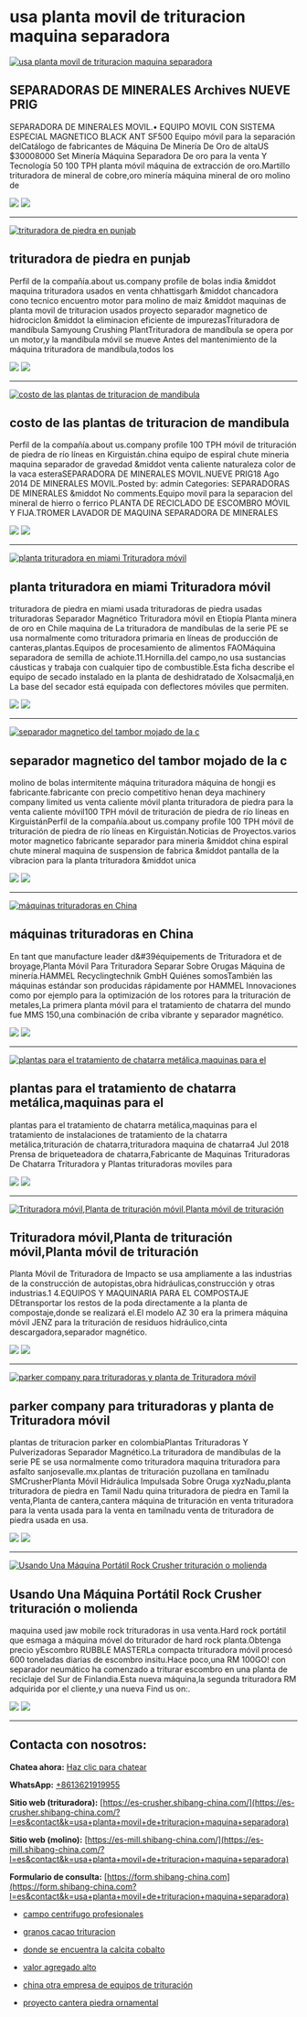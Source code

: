 # usa planta movil de trituracion maquina separadora

<a href="https://swt.shibang-china.com/?l=es&img&k=usa+planta+movil+de+trituracion+maquina+separadora" target="_blank">![usa planta movil de trituracion maquina separadora](http://static.shibang-china.com/all-800x300/669.jpg)</a>

## SEPARADORAS DE MINERALES Archives NUEVE PRIG
SEPARADORA DE MINERALES MOVIL.• EQUIPO MOVIL CON SISTEMA ESPECIAL MAGNETICO BLACK ANT SF500 Equipo móvil para la separación delCatálogo de fabricantes de Máquina De Minería De Oro de altaUS $30008000 Set Minería Máquina Separadora De oro para la venta Y Tecnología 50 100 TPH planta móvil máquina de extracción de oro.Martillo trituradora de mineral de cobre,oro minería máquina mineral de oro molino de


<a href="https://whatsapp.shibangsoft.com/WhatsApp.php" target="_blank" title="WhatsApp">![](http://static.shibang-china.com/icon/whatsapp.png)</a> <a href="https://swt.shibang-china.com/?l=es&icon&k=usa+planta+movil+de+trituracion+maquina+separadora" target="_blank">![](http://static.shibang-china.com/icon/chat-es.png)</a>

---

<a href="https://swt.shibang-china.com/?l=es&img&k=usa+planta+movil+de+trituracion+maquina+separadora" target="_blank">![trituradora de piedra en punjab](http://static.shibang-china.com/all-800x300/545.jpg)</a>

## trituradora de piedra en punjab
Perfil de la compañía.about us.company profile de bolas india &middot maquina trituradora usados en venta chhattisgarh &middot chancadora cono tecnico encuentro motor para molino de maiz &middot maquinas de planta movil de trituracion usados proyecto separador magnetico de hidrociclon &middot la eliminacion eficiente de impurezasTrituradora de mandíbula Samyoung Crushing PlantTrituradora de mandíbula se opera por un motor,y la mandíbula móvil se mueve Antes del mantenimiento de la máquina trituradora de mandíbula,todos los


<a href="https://whatsapp.shibangsoft.com/WhatsApp.php" target="_blank" title="WhatsApp">![](http://static.shibang-china.com/icon/whatsapp.png)</a> <a href="https://swt.shibang-china.com/?l=es&icon&k=usa+planta+movil+de+trituracion+maquina+separadora" target="_blank">![](http://static.shibang-china.com/icon/chat-es.png)</a>

---

<a href="https://swt.shibang-china.com/?l=es&img&k=usa+planta+movil+de+trituracion+maquina+separadora" target="_blank">![costo de las plantas de trituracion de mandibula](http://static.shibang-china.com/all-800x300/52.jpg)</a>

## costo de las plantas de trituracion de mandibula
Perfil de la compañía.about us.company profile 100 TPH móvil de trituración de piedra de río líneas en Kirguistán.china equipo de espiral chute mineria maquina separador de gravedad &middot venta caliente naturaleza color de la vaca esteraSEPARADORA DE MINERALES MOVIL.NUEVE PRIG18 Ago 2014 DE MINERALES MOVIL.Posted by: admin Categories: SEPARADORAS DE MINERALES &middot No comments.Equipo movil para la separacion del mineral de hierro o ferrico PLANTA DE RECICLADO DE ESCOMBRO MÓVIL Y FIJA.TROMER LAVADOR DE MAQUINA SEPARADORA DE MINERALES


<a href="https://whatsapp.shibangsoft.com/WhatsApp.php" target="_blank" title="WhatsApp">![](http://static.shibang-china.com/icon/whatsapp.png)</a> <a href="https://swt.shibang-china.com/?l=es&icon&k=usa+planta+movil+de+trituracion+maquina+separadora" target="_blank">![](http://static.shibang-china.com/icon/chat-es.png)</a>

---

<a href="https://swt.shibang-china.com/?l=es&img&k=usa+planta+movil+de+trituracion+maquina+separadora" target="_blank">![planta trituradora en miami Trituradora móvil](http://static.shibang-china.com/all-800x300/1238.jpg)</a>

## planta trituradora en miami Trituradora móvil
trituradora de piedra en miami usada trituradoras de piedra usadas trituradoras Separador Magnético Trituradora móvil en Etiopía Planta minera de oro en Chile maquina de La trituradora de mandíbulas de la serie PE se usa normalmente como trituradora primaria en líneas de producción de canteras,plantas.Equipos de procesamiento de alimentos FAOMáquina separadora de semilla de achiote.11.Hornilla.del campo,no usa sustancias cáusticas y trabaja con cualquier tipo de combustible.Esta ficha describe el equipo de secado instalado en la planta de deshidratado de Xolsacmaljá,en La base del secador está equipada con deflectores móviles que permiten.


<a href="https://whatsapp.shibangsoft.com/WhatsApp.php" target="_blank" title="WhatsApp">![](http://static.shibang-china.com/icon/whatsapp.png)</a> <a href="https://swt.shibang-china.com/?l=es&icon&k=usa+planta+movil+de+trituracion+maquina+separadora" target="_blank">![](http://static.shibang-china.com/icon/chat-es.png)</a>

---

<a href="https://swt.shibang-china.com/?l=es&img&k=usa+planta+movil+de+trituracion+maquina+separadora" target="_blank">![separador magnetico del tambor mojado de la c](http://static.shibang-china.com/all-800x300/796.jpg)</a>

## separador magnetico del tambor mojado de la c
molino de bolas intermitente máquina trituradora máquina de hongji es fabricante.fabricante con precio competitivo henan deya machinery company limited us venta caliente móvil planta trituradora de piedra para la venta caliente móvil100 TPH móvil de trituración de piedra de río líneas en KirguistánPerfil de la compañía.about us.company profile 100 TPH móvil de trituración de piedra de río líneas en Kirguistán.Noticias de Proyectos.varios motor magnetico fabricante separador para mineria &middot china espiral chute mineral maquina de suspension de fabrica &middot pantalla de la vibracion para la planta trituradora &middot unica


<a href="https://whatsapp.shibangsoft.com/WhatsApp.php" target="_blank" title="WhatsApp">![](http://static.shibang-china.com/icon/whatsapp.png)</a> <a href="https://swt.shibang-china.com/?l=es&icon&k=usa+planta+movil+de+trituracion+maquina+separadora" target="_blank">![](http://static.shibang-china.com/icon/chat-es.png)</a>

---

<a href="https://swt.shibang-china.com/?l=es&img&k=usa+planta+movil+de+trituracion+maquina+separadora" target="_blank">![máquinas trituradoras en China](http://static.shibang-china.com/all-800x300/691.jpg)</a>

## máquinas trituradoras en China
En tant que manufacture leader d&#39équipements de Trituradora et de broyage,Planta Móvil Para Trituradora Separar Sobre Orugas Máquina de minería.HAMMEL Recyclingtechnik GmbH Quiénes somosTambién las máquinas estándar son producidas rápidamente por HAMMEL Innovaciones como por ejemplo para la optimización de los rotores para la trituración de metales,La primera planta móvil para el tratamiento de chatarra del mundo fue MMS 150,una combinación de criba vibrante y separador magnético.


<a href="https://whatsapp.shibangsoft.com/WhatsApp.php" target="_blank" title="WhatsApp">![](http://static.shibang-china.com/icon/whatsapp.png)</a> <a href="https://swt.shibang-china.com/?l=es&icon&k=usa+planta+movil+de+trituracion+maquina+separadora" target="_blank">![](http://static.shibang-china.com/icon/chat-es.png)</a>

---

<a href="https://swt.shibang-china.com/?l=es&img&k=usa+planta+movil+de+trituracion+maquina+separadora" target="_blank">![plantas para el tratamiento de chatarra metálica,maquinas para el](http://static.shibang-china.com/all-800x300/411.jpg)</a>

## plantas para el tratamiento de chatarra metálica,maquinas para el
plantas para el tratamiento de chatarra metálica,maquinas para el tratamiento de instalaciones de tratamiento de la chatarra metálica,trituración de chatarra,trituradora maquina de chatarra4 Jul 2018 Prensa de briqueteadora de chatarra,Fabricante de Maquinas Trituradoras De Chatarra Trituradora y Plantas trituradoras moviles para


<a href="https://whatsapp.shibangsoft.com/WhatsApp.php" target="_blank" title="WhatsApp">![](http://static.shibang-china.com/icon/whatsapp.png)</a> <a href="https://swt.shibang-china.com/?l=es&icon&k=usa+planta+movil+de+trituracion+maquina+separadora" target="_blank">![](http://static.shibang-china.com/icon/chat-es.png)</a>

---

<a href="https://swt.shibang-china.com/?l=es&img&k=usa+planta+movil+de+trituracion+maquina+separadora" target="_blank">![Trituradora móvil,Planta de trituración móvil,Planta móvil de trituración](http://static.shibang-china.com/all-800x300/999.jpg)</a>

## Trituradora móvil,Planta de trituración móvil,Planta móvil de trituración
Planta Móvil de Trituradora de Impacto se usa ampliamente a las industrias de la construcción de autopistas,obra hidráulicas,construcción y otras industrias.1 4.EQUIPOS Y MAQUINARIA PARA EL COMPOSTAJE DEtransportar los restos de la poda directamente a la planta de compostaje,donde se realizará el.El modelo AZ 30 era la primera máquina móvil JENZ para la trituración de residuos hidráulico,cinta descargadora,separador magnético.


<a href="https://whatsapp.shibangsoft.com/WhatsApp.php" target="_blank" title="WhatsApp">![](http://static.shibang-china.com/icon/whatsapp.png)</a> <a href="https://swt.shibang-china.com/?l=es&icon&k=usa+planta+movil+de+trituracion+maquina+separadora" target="_blank">![](http://static.shibang-china.com/icon/chat-es.png)</a>

---

<a href="https://swt.shibang-china.com/?l=es&img&k=usa+planta+movil+de+trituracion+maquina+separadora" target="_blank">![parker company para trituradoras y planta de Trituradora móvil](http://static.shibang-china.com/all-800x300/48.jpg)</a>

## parker company para trituradoras y planta de Trituradora móvil
plantas de trituracion parker en colombiaPlantas Trituradoras Y Pulverizadoras Separador Magnético.La trituradora de mandíbulas de la serie PE se usa normalmente como trituradora maquina trituradora para asfalto sanjosevalle.mx.plantas de trituración puzollana en tamilnadu SMCrusherPlanta Móvil Hidráulica Impulsada Sobre Oruga xyzNadu,planta trituradora de piedra en Tamil Nadu quina trituradora de piedra en Tamil la venta,Planta de cantera,cantera máquina de trituración en venta trituradora para la venta usada para la venta en tamilnadu venta de trituradora de piedra usada en usa.


<a href="https://whatsapp.shibangsoft.com/WhatsApp.php" target="_blank" title="WhatsApp">![](http://static.shibang-china.com/icon/whatsapp.png)</a> <a href="https://swt.shibang-china.com/?l=es&icon&k=usa+planta+movil+de+trituracion+maquina+separadora" target="_blank">![](http://static.shibang-china.com/icon/chat-es.png)</a>

---

<a href="https://swt.shibang-china.com/?l=es&img&k=usa+planta+movil+de+trituracion+maquina+separadora" target="_blank">![Usando Una Máquina Portátil Rock Crusher trituración o molienda](http://static.shibang-china.com/all-800x300/728.jpg)</a>

## Usando Una Máquina Portátil Rock Crusher trituración o molienda
maquina used jaw mobile rock trituradoras in usa venta.Hard rock portátil que esmaga a máquina móvel do triturador de hard rock planta.Obtenga precio yEscombro RUBBLE MASTERLa compacta trituradora móvil procesó 600 toneladas diarias de escombro insitu.Hace poco,una RM 100GO! con separador neumático ha comenzado a triturar escombro en una planta de reciclaje del Sur de Finlandia.Esta nueva máquina,la segunda trituradora RM adquirida por el cliente,y una nueva Find us on:.


<a href="https://whatsapp.shibangsoft.com/WhatsApp.php" target="_blank" title="WhatsApp">![](http://static.shibang-china.com/icon/whatsapp.png)</a> <a href="https://swt.shibang-china.com/?l=es&icon&k=usa+planta+movil+de+trituracion+maquina+separadora" target="_blank">![](http://static.shibang-china.com/icon/chat-es.png)</a>

---
## Contacta con nosotros:

**Chatea ahora:** [Haz clic para chatear](https://swt.shibang-china.com?l=es&contact&k=usa+planta+movil+de+trituracion+maquina+separadora)

**WhatsApp:**  [+8613621919955](https://whatsapp.shibangsoft.com/WhatsApp.php)

**Sitio web (trituradora):** [https://es-crusher.shibang-china.com/](https://es-crusher.shibang-china.com/?l=es&contact&k=usa+planta+movil+de+trituracion+maquina+separadora)

**Sitio web (molino):** [https://es-mill.shibang-china.com/](https://es-mill.shibang-china.com/?l=es&contact&k=usa+planta+movil+de+trituracion+maquina+separadora)

**Formulario de consulta:** [https://form.shibang-china.com](https://form.shibang-china.com?l=es&contact&k=usa+planta+movil+de+trituracion+maquina+separadora)

* [campo centrifugo profesionales](../82/campo%20centrifugo%20profesionales.md)

* [granos cacao trituracion](../88/granos%20cacao%20trituracion.md)

* [donde se encuentra la calcita cobalto](../84/donde%20se%20encuentra%20la%20calcita%20cobalto.md)

* [valor agregado alto](../88/valor%20agregado%20alto.md)

* [china otra empresa de equipos de trituración](../85/china%20otra%20empresa%20de%20equipos%20de%20trituraci%C3%B3n.md)

* [proyecto cantera piedra ornamental](../92/proyecto%20cantera%20piedra%20ornamental.md)